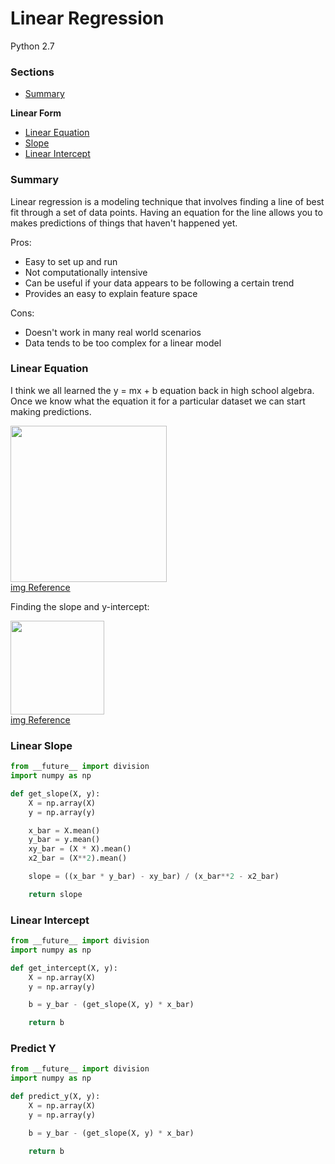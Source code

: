 # Linear Regression

Python 2.7

### Sections
 - [Summary](https://github.com/gravity226/Understanding_Data_Science/tree/master/Linear_Regression#summary)

<b>Linear Form</b>
 - [Linear Equation](https://github.com/gravity226/Understanding_Data_Science/tree/master/Linear_Regression#linear-equation)
 - [Slope](https://github.com/gravity226/Understanding_Data_Science/tree/master/Linear_Regression#linear-slope)
 - [Linear Intercept](https://github.com/gravity226/Understanding_Data_Science/tree/master/Linear_Regression#linear-intercept)


### Summary
Linear regression is a modeling technique that involves finding a line of best fit through a set of data points.  Having an equation for the line allows you to makes predictions of things that haven't happened yet.  

Pros:
 - Easy to set up and run
 - Not computationally intensive
 - Can be useful if your data appears to be following a certain trend
 - Provides an easy to explain feature space

Cons:
 - Doesn't work in many real world scenarios
 - Data tends to be too complex for a linear model

### Linear Equation
I think we all learned the y = mx + b equation back in high school algebra. Once we know what the equation it for a particular dataset we can start making predictions.  

<img src="https://github.com/gravity226/Understanding_Data_Science/blob/master/imgs/ymxb.bmp" height="250"><br />
[img Reference](https://www.tes.com/lessons/Xn3MVjd8CqjH-Q/y-mx-b)

Finding the slope and y-intercept:

<img src="https://github.com/gravity226/Understanding_Data_Science/blob/master/imgs/slope_intercept.jpg" height="150"><br />
[img Reference](http://d32ogoqmya1dw8.cloudfront.net/images/introgeo/teachingwdata/LeastSqEq2.jpg)

### Linear Slope
```python
from __future__ import division
import numpy as np

def get_slope(X, y):
    X = np.array(X)
    y = np.array(y)

    x_bar = X.mean()
    y_bar = y.mean()
    xy_bar = (X * X).mean()
    x2_bar = (X**2).mean()

    slope = ((x_bar * y_bar) - xy_bar) / (x_bar**2 - x2_bar)

    return slope
```

### Linear Intercept
```python
from __future__ import division
import numpy as np

def get_intercept(X, y):
    X = np.array(X)
    y = np.array(y)

    b = y_bar - (get_slope(X, y) * x_bar)

    return b
```

### Predict Y
```python
from __future__ import division
import numpy as np

def predict_y(X, y):
    X = np.array(X)
    y = np.array(y)

    b = y_bar - (get_slope(X, y) * x_bar)

    return b
```







#
